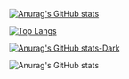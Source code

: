[![Anurag's GitHub stats](https://github-readme-stats.vercel.app/api?username=NUCCASJNR)](https://github.com/anuraghazra/github-readme-stats)

[![Top Langs](https://github-readme-stats.vercel.app/api/top-langs/?username=NUCCASJNR&layout=compact)](https://github.com/anuraghazra/github-readme-stats)


[![Anurag's GitHub stats-Dark](https://github-readme-stats.vercel.app/api?username=NUCCASJNR&show_icons=true&theme=dark#gh-dark-mode-only)](https://github.com/anuraghazra/github-readme-stats#gh-dark-mode-only)

![Anurag's GitHub stats](https://github-readme-stats.vercel.app/api?username=NUCCASJNR&count_private=true)
